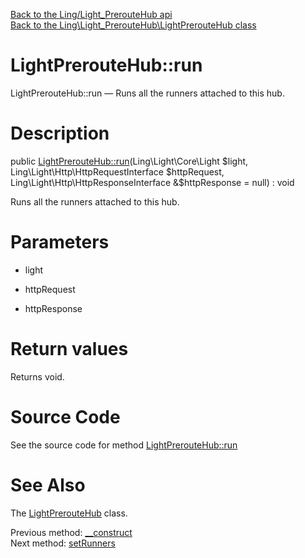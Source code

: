 [Back to the Ling/Light_PrerouteHub api](https://github.com/lingtalfi/Light_PrerouteHub/blob/master/doc/api/Ling/Light_PrerouteHub.md)<br>
[Back to the Ling\Light_PrerouteHub\LightPrerouteHub class](https://github.com/lingtalfi/Light_PrerouteHub/blob/master/doc/api/Ling/Light_PrerouteHub/LightPrerouteHub.md)


LightPrerouteHub::run
================



LightPrerouteHub::run — Runs all the runners attached to this hub.




Description
================


public [LightPrerouteHub::run](https://github.com/lingtalfi/Light_PrerouteHub/blob/master/doc/api/Ling/Light_PrerouteHub/LightPrerouteHub/run.md)(Ling\Light\Core\Light $light, Ling\Light\Http\HttpRequestInterface $httpRequest, Ling\Light\Http\HttpResponseInterface &$httpResponse = null) : void




Runs all the runners attached to this hub.




Parameters
================


- light

    

- httpRequest

    

- httpResponse

    


Return values
================

Returns void.








Source Code
===========
See the source code for method [LightPrerouteHub::run](https://github.com/lingtalfi/Light_PrerouteHub/blob/master/LightPrerouteHub.php#L42-L47)


See Also
================

The [LightPrerouteHub](https://github.com/lingtalfi/Light_PrerouteHub/blob/master/doc/api/Ling/Light_PrerouteHub/LightPrerouteHub.md) class.

Previous method: [__construct](https://github.com/lingtalfi/Light_PrerouteHub/blob/master/doc/api/Ling/Light_PrerouteHub/LightPrerouteHub/__construct.md)<br>Next method: [setRunners](https://github.com/lingtalfi/Light_PrerouteHub/blob/master/doc/api/Ling/Light_PrerouteHub/LightPrerouteHub/setRunners.md)<br>


